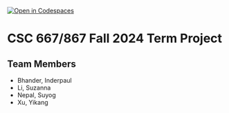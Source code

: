 [![Open in Codespaces](https://classroom.github.com/assets/launch-codespace-2972f46106e565e64193e422d61a12cf1da4916b45550586e14ef0a7c637dd04.svg)](https://classroom.github.com/open-in-codespaces?assignment_repo_id=16545601)
# CSC 667/867 Fall 2024 Term Project

## Team Members

- Bhander, Inderpaul
- Li, Suzanna
- Nepal, Suyog
- Xu, Yikang
